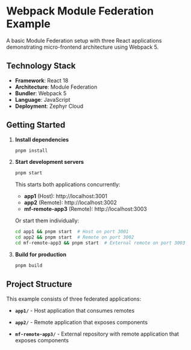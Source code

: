 # Webpack Module Federation Example

A basic Module Federation setup with three React applications demonstrating micro-frontend architecture using Webpack 5.

## Technology Stack

- **Framework**: React 18
- **Architecture**: Module Federation
- **Bundler**: Webpack 5
- **Language**: JavaScript
- **Deployment**: Zephyr Cloud


## Getting Started

1. **Install dependencies**
   ```bash
   pnpm install
   ```

2. **Start development servers**
   ```bash
   pnpm start
   ```
   
   This starts both applications concurrently:
   - **app1** (Host): http://localhost:3001
   - **app2** (Remote): http://localhost:3002
   - **mf-remote-app3** (Remote): http://localhost:3003
   
   Or start them individually:
   ```bash
   cd app1 && pnpm start  # Host on port 3001
   cd app2 && pnpm start  # Remote on port 3002
   cd mf-remote-app3 && pnpm start  # External remote on port 3003
   ```

3. **Build for production**
   ```bash
   pnpm build
   ```

## Project Structure

This example consists of three federated applications:

- **`app1/`** - Host application that consumes remotes
- **`app2/`** - Remote application that exposes components

- **`mf-remote-app3/`** - External repository with remote application that exposes components